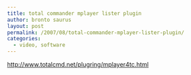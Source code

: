 ```yaml
---
title: total commander mplayer lister plugin
author: bronto saurus
layout: post
permalink: /2007/08/total-commander-mplayer-lister-plugin/
categories:
  - video, software
---
```

<a href="http://www.totalcmd.net/plugring/mplayer4tc.html" target="_blank" >http://www.totalcmd.net/plugring/mplayer4tc.html</a>